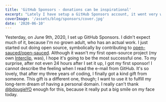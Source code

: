 ```yaml
---
title: 'GitHub Sponsors - donations can be inspirational'
excerpt: "Lately I have setup a GitHub Sponsors account, it went very well, and it is awesome!"
coverImage: '/assets/blog/sponsors/cover.jpg'
date: '2020-06-10'
---
```


Yesterday, on June 9th, 2020, I set up GitHub Sponsors. I didn't expect much of it, because I'm no grown adult, who has an actual work. I just started out doing open source, symbolically by contributing to [open-sauced/open-sauced](https://github.com/open-sauced/open-sauced). Although it wasn't my first open-source project (my own [Interclip](https://github.com/aperta-principium/Interclip), was), I hope it's going to be the most successful one.
To my surprise, after not even 24 hours after I set it up,  I got my first sponsor! I cannot describe the feeling when I read the e-mail from GitHub. It's so lovely, that after my three years of coding, I finally got a kind gift from someone. This gift is a different one, though; I want to use it to fulfill my long-term dream of having a personal domain. I really can't thank [@bdougieYO](https://twitter.com/bdougieYO/) enough for this, because it really put a big smile on my face today.